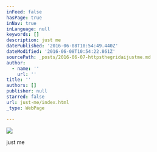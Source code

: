 ```yaml
---
inFeed: false
hasPage: true
inNav: true
inLanguage: null
keywords: []
description: just me
datePublished: '2016-06-08T10:54:49.440Z'
dateModified: '2016-06-08T10:54:22.861Z'
sourcePath: _posts/2016-06-07-httpsthegridaijustme.md
author:
  - name: ''
    url: ''
title: ''
authors: []
publisher: null
starred: false
url: just-me/index.html
_type: WebPage

---
```

![](https://the-grid-user-content.s3-us-west-2.amazonaws.com/6741a17d-50eb-43d9-9d06-2b3785473c3c.png)

just me